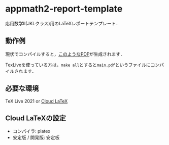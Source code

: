 # appmath2-report-template

応用数学II(JKLクラス)用のLaTeXレポートテンプレート．

## 動作例

現状でコンパイルすると，[このようなPDF](https://drive.google.com/file/d/1OAKfjrCTTmjiWtqTThP8S44Hw1opDsl_/view?usp=sharing)が生成されます．

TexLiveを使っている方は，`make all`とすると`main.pdf`というファイルにコンパイルされます．

## 必要な環境

TeX Live 2021 or [Cloud LaTeX](https://cloudlatex.io/)

## Cloud LaTeXの設定

- コンパイラ: platex
- 安定版 / 開発版: 安定板
